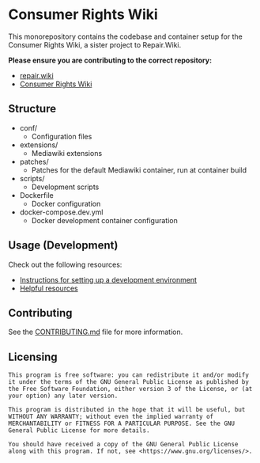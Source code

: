 # Consumer Rights Wiki

This monorepository contains the codebase and container setup for the Consumer Rights Wiki, a sister project to Repair.Wiki.

**Please ensure you are contributing to the correct repository:**  
- [repair.wiki](https://github.com/repair-wiki/wiki)  
- [Consumer Rights Wiki](https://github.com/Consumer-Rights-Wiki-Org/wiki)

## Structure
- conf/
  - Configuration files
- extensions/
  - Mediawiki extensions
- patches/
  - Patches for the default Mediawiki container, run at container build
- scripts/
  - Development scripts
- Dockerfile
  - Docker configuration
- docker-compose.dev.yml
  - Docker development container configuration

## Usage (Development)

Check out the following resources:

- [Instructions for setting up a development environment](https://github.com/Consumer-Rights-Wiki-Org/wiki)
- [Helpful resources](https://github.com/Consumer-Rights-Wiki-Org/wiki)
  
## Contributing

See the [CONTRIBUTING.md](https://github.com/Consumer-Rights-Wiki-Org/wiki/blob/main/CONTRIBUTING.md) file for more information.

## Licensing

```
This program is free software: you can redistribute it and/or modify it under the terms of the GNU General Public License as published by the Free Software Foundation, either version 3 of the License, or (at your option) any later version.

This program is distributed in the hope that it will be useful, but WITHOUT ANY WARRANTY; without even the implied warranty of MERCHANTABILITY or FITNESS FOR A PARTICULAR PURPOSE. See the GNU General Public License for more details.

You should have received a copy of the GNU General Public License along with this program. If not, see <https://www.gnu.org/licenses/>.
```
